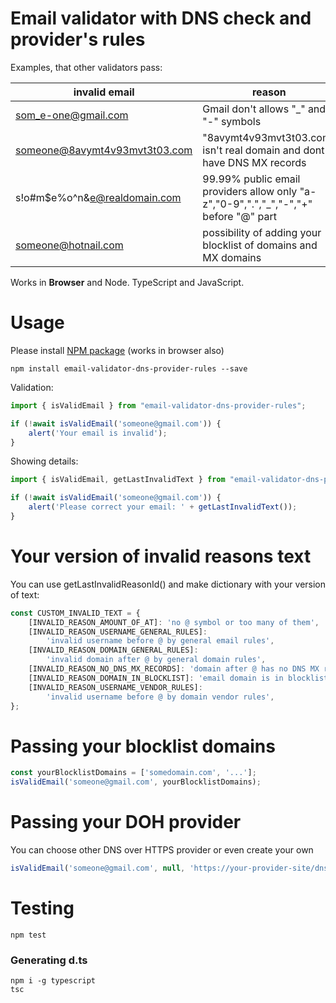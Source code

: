 # Email validator with DNS check and provider's rules
Examples, that other validators pass:

| invalid email                         | reason                                                                               |
|-------------------------------|--------------------------------------------------------------------------------------|
| som_e-one@gmail.com           | Gmail don't allows "_" and "-" symbols                                               | 
| someone@8avymt4v93mvt3t03.com | "8avymt4v93mvt3t03.com" isn't real domain and dont have DNS MX records               | 
| s!o#m$e%o^n&e@realdomain.com  | 99.99% public email providers allow only "a-z","0-9",".","_","-","+" before "@" part |
| someone@hotnail.com | possibility of adding your blocklist of domains and MX domains                       |

Works in **Browser** and Node. TypeScript and JavaScript.

# Usage
Please install [NPM package](https://www.npmjs.com/package/email-validator-dns-provider-rules) (works in browser also)
```shell
npm install email-validator-dns-provider-rules --save
```
Validation:
```js
import { isValidEmail } from "email-validator-dns-provider-rules";

if (!await isValidEmail('someone@gmail.com')) {
    alert('Your email is invalid');
}
```
Showing details:
```js
import { isValidEmail, getLastInvalidText } from "email-validator-dns-provider-rules";

if (!await isValidEmail('someone@gmail.com')) {
    alert('Please correct your email: ' + getLastInvalidText());
}
```

# Your version of invalid reasons text
You can use getLastInvalidReasonId() and make dictionary with your version of text: 
```js
const CUSTOM_INVALID_TEXT = {
    [INVALID_REASON_AMOUNT_OF_AT]: 'no @ symbol or too many of them',
    [INVALID_REASON_USERNAME_GENERAL_RULES]:
        'invalid username before @ by general email rules',
    [INVALID_REASON_DOMAIN_GENERAL_RULES]:
        'invalid domain after @ by general domain rules',
    [INVALID_REASON_NO_DNS_MX_RECORDS]: 'domain after @ has no DNS MX records',
    [INVALID_REASON_DOMAIN_IN_BLOCKLIST]: 'email domain is in blocklist',
    [INVALID_REASON_USERNAME_VENDOR_RULES]:
        'invalid username before @ by domain vendor rules',
};
```

# Passing your blocklist domains
```js
const yourBlocklistDomains = ['somedomain.com', '...'];
isValidEmail('someone@gmail.com', yourBlocklistDomains);
```

# Passing your DOH provider
You can choose other DNS over HTTPS provider or even create your own
```js
isValidEmail('someone@gmail.com', null, 'https://your-provider-site/dns-query');
```

# Testing
```shell
npm test
```

### Generating d.ts
```shell
npm i -g typescript
tsc
```
